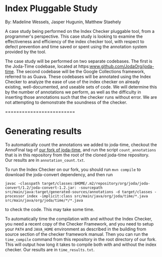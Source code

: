 # Index Pluggable Study
By: Madeline Wessels, Jasper Hugunin, Matthew Staehely

A case study being performed on the Index Checker pluggable tool, from a programmer's perspective.
This case study is looking to examine the effectiveness and efficiency of the index checker tool, with
respect to defect prevention and time saved or spent using the annotation system provided by the tool.

The case study will be performed on two separate codebases. The first is the Joda-Time codebase, located
at https:www.github.com/JodaOrg/joda-time. The second codebase will be the Google Collections framework,
referred to as Guava. These codebases will be annotated using the Index Checker to analyze the ease of 
use of the index checker on already existing, well-documented, and useable sets of code. We will determine
this by the number of annotations we perform, as well as the difficulty in inserting those annotations such
that the checker runs without error. We are not attempting to demonstrate the soundness of the checker.

=========================

# Generating results

To automatically count the annotations we added to joda-time, checkout the AnnoFinal tag of [our fork of joda-time](https://github.com/mstaehely/joda-time), and run the script `count_annotations` that is in this repository from the root of the cloned joda-time repository. Our results are in `annotation_count.txt`.

To run the Index Checker on our fork, you should run `mvn compile` to download the joda-convert dependency, and then run
```
javac -classpath target/classes:$HOME/.m2/repository/org/joda/joda-convert/1.2/joda-convert-1.2.jar: -sourcepath src/main/java:target/generated-sources/annotations -d target/classes -processor index -implicit:class src/main/java/org/joda/time/*.java src/main/java/org/joda/time/*/*.java
```
to check the code. This may take some time.

To automatically time the compilation with and without the Index Checker, you need a recent copy of the Checker Framework, and you need to setup your `PATH` and `JAVA_HOME` environment as described in the building from source section of the checker framework manual.
Then you can run the `time_compile` command from this repository in the root directory of our fork. This will output how long it takes to compile both with and without the index checker. Our results are in `time_results.txt`.

